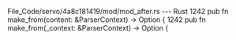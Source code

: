File_Code/servo/4a8c181419/mod/mod_after.rs --- Rust
1242     pub fn make_from(content: &ParserContext) -> Option<UrlExtraData> {                                                                                 1242     pub fn make_from(_context: &ParserContext) -> Option<UrlExtraData> {

